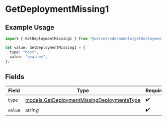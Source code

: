 # GetDeploymentMissing1

## Example Usage

```typescript
import { GetDeploymentMissing1 } from "@vercel/sdk/models/getdeploymentop.js";

let value: GetDeploymentMissing1 = {
  type: "host",
  value: "<value>",
};
```

## Fields

| Field                                                                                          | Type                                                                                           | Required                                                                                       | Description                                                                                    |
| ---------------------------------------------------------------------------------------------- | ---------------------------------------------------------------------------------------------- | ---------------------------------------------------------------------------------------------- | ---------------------------------------------------------------------------------------------- |
| `type`                                                                                         | [models.GetDeploymentMissingDeploymentsType](../models/getdeploymentmissingdeploymentstype.md) | :heavy_check_mark:                                                                             | N/A                                                                                            |
| `value`                                                                                        | *string*                                                                                       | :heavy_check_mark:                                                                             | N/A                                                                                            |